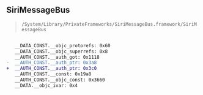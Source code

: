 ## SiriMessageBus

> `/System/Library/PrivateFrameworks/SiriMessageBus.framework/SiriMessageBus`

```diff

   __DATA_CONST.__objc_protorefs: 0x60
   __DATA_CONST.__objc_superrefs: 0x8
   __AUTH_CONST.__auth_got: 0x1118
-  __AUTH_CONST.__auth_ptr: 0x3a8
+  __AUTH_CONST.__auth_ptr: 0x3c0
   __AUTH_CONST.__const: 0x19a8
   __AUTH_CONST.__objc_const: 0x3660
   __DATA.__objc_ivar: 0x4

```

